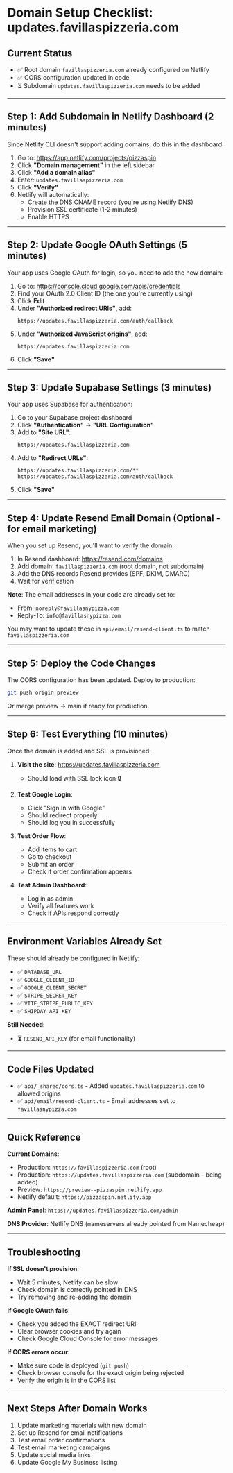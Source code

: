 # Domain Setup Checklist: updates.favillaspizzeria.com

## Current Status
- ✅ Root domain `favillaspizzeria.com` already configured on Netlify
- ✅ CORS configuration updated in code
- ⏳ Subdomain `updates.favillaspizzeria.com` needs to be added

---

## Step 1: Add Subdomain in Netlify Dashboard (2 minutes)

Since Netlify CLI doesn't support adding domains, do this in the dashboard:

1. Go to: https://app.netlify.com/projects/pizzaspin
2. Click **"Domain management"** in the left sidebar
3. Click **"Add a domain alias"**
4. Enter: `updates.favillaspizzeria.com`
5. Click **"Verify"**
6. Netlify will automatically:
   - Create the DNS CNAME record (you're using Netlify DNS)
   - Provision SSL certificate (1-2 minutes)
   - Enable HTTPS

---

## Step 2: Update Google OAuth Settings (5 minutes)

Your app uses Google OAuth for login, so you need to add the new domain:

1. Go to: https://console.cloud.google.com/apis/credentials
2. Find your OAuth 2.0 Client ID (the one you're currently using)
3. Click **Edit**
4. Under **"Authorized redirect URIs"**, add:
   ```
   https://updates.favillaspizzeria.com/auth/callback
   ```
5. Under **"Authorized JavaScript origins"**, add:
   ```
   https://updates.favillaspizzeria.com
   ```
6. Click **"Save"**

---

## Step 3: Update Supabase Settings (3 minutes)

Your app uses Supabase for authentication:

1. Go to your Supabase project dashboard
2. Click **"Authentication"** → **"URL Configuration"**
3. Add to **"Site URL"**:
   ```
   https://updates.favillaspizzeria.com
   ```
4. Add to **"Redirect URLs"**:
   ```
   https://updates.favillaspizzeria.com/**
   https://updates.favillaspizzeria.com/auth/callback
   ```
5. Click **"Save"**

---

## Step 4: Update Resend Email Domain (Optional - for email marketing)

When you set up Resend, you'll want to verify the domain:

1. In Resend dashboard: https://resend.com/domains
2. Add domain: `favillaspizzeria.com` (root domain, not subdomain)
3. Add the DNS records Resend provides (SPF, DKIM, DMARC)
4. Wait for verification

**Note**: The email addresses in your code are already set to:
- From: `noreply@favillasnypizza.com`
- Reply-To: `info@favillasnypizza.com`

You may want to update these in `api/email/resend-client.ts` to match `favillaspizzeria.com`

---

## Step 5: Deploy the Code Changes

The CORS configuration has been updated. Deploy to production:

```bash
git push origin preview
```

Or merge preview → main if ready for production.

---

## Step 6: Test Everything (10 minutes)

Once the domain is added and SSL is provisioned:

1. **Visit the site**: https://updates.favillaspizzeria.com
   - Should load with SSL lock icon 🔒

2. **Test Google Login**:
   - Click "Sign In with Google"
   - Should redirect properly
   - Should log you in successfully

3. **Test Order Flow**:
   - Add items to cart
   - Go to checkout
   - Submit an order
   - Check if order confirmation appears

4. **Test Admin Dashboard**:
   - Log in as admin
   - Verify all features work
   - Check if APIs respond correctly

---

## Environment Variables Already Set

These should already be configured in Netlify:
- ✅ `DATABASE_URL`
- ✅ `GOOGLE_CLIENT_ID`
- ✅ `GOOGLE_CLIENT_SECRET`
- ✅ `STRIPE_SECRET_KEY`
- ✅ `VITE_STRIPE_PUBLIC_KEY`
- ✅ `SHIPDAY_API_KEY`

**Still Needed**:
- ⏳ `RESEND_API_KEY` (for email functionality)

---

## Code Files Updated

- ✅ `api/_shared/cors.ts` - Added `updates.favillaspizzeria.com` to allowed origins
- ✅ `api/email/resend-client.ts` - Email addresses set to `favillasnypizza.com`

---

## Quick Reference

**Current Domains**:
- Production: `https://favillaspizzeria.com` (root)
- Production: `https://updates.favillaspizzeria.com` (subdomain - being added)
- Preview: `https://preview--pizzaspin.netlify.app`
- Netlify default: `https://pizzaspin.netlify.app`

**Admin Panel**: `https://updates.favillaspizzeria.com/admin`

**DNS Provider**: Netlify DNS (nameservers already pointed from Namecheap)

---

## Troubleshooting

**If SSL doesn't provision**:
- Wait 5 minutes, Netlify can be slow
- Check domain is correctly pointed in DNS
- Try removing and re-adding the domain

**If Google OAuth fails**:
- Check you added the EXACT redirect URI
- Clear browser cookies and try again
- Check Google Cloud Console for error messages

**If CORS errors occur**:
- Make sure code is deployed (`git push`)
- Check browser console for the exact origin being rejected
- Verify the origin is in the CORS list

---

## Next Steps After Domain Works

1. Update marketing materials with new domain
2. Set up Resend for email notifications
3. Test email order confirmations
4. Test email marketing campaigns
5. Update social media links
6. Update Google My Business listing
